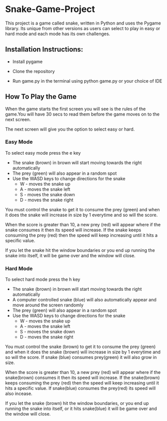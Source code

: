 # Snake-Game-Project

This project is a game called snake, written in Python and uses the Pygame library. Its unique from other versions as users can select to play in easy or hard mode and each mode has its own challenges. 

## Installation Instructions:

- Install pygame

- Clone the repository

- Run game.py in the terminal using python game.py or your choice of IDE

## How To Play the Game
When the game starts the first screen you will see is the rules of the game.You will have 30 secs to read them before the game moves on to the next screen. <br>

The next screen will give you the option to select easy or hard. <br>

### Easy Mode
To select easy mode press the e key
  - The snake (brown) in brown will start moving towards the right automatically
  - The prey (green) will also appear in a random spot
  - Use the WASD keys to change directions for the snake
    - W - moves the snake up
    - A - moves the snake left
    - S - moves the snake down
    - D - moves the snake right <br>

You must control the snake to get it to consume the prey (green) and when it does the snake will increase in size by 1 everytime and so will the score.

When the score is greater than 10, a new prey (red) will appear where if the snake consumes it then its speed will increase. If the snake keeps consuming the prey (red) then the speed will keep increasing until it hits a specific value.

If you let the snake hit the window boundaries or you end up running the snake into itself, it will be game over and the window will close. 

### Hard Mode
To select hard mode press the h key
  - The snake (brown) in brown will start moving towards the right automatically
  - A computer controlled snake (blue) will also automatically appear and move around the screen randomly
  - The prey (green) will also appear in a random spot
  - Use the WASD keys to change directions for the snake
    - W - moves the snake up
    - A - moves the snake left
    - S - moves the snake down
    - D - moves the snake right <br>

You must control the snake (brown) to get it to consume the prey (green) and when it does the snake (brown) will increase in size by 1 everytime and so will the score. If snake (blue) consumes prey(green) it will also grow in size.

When the score is greater than 10, a new prey (red) will appear where if the snake(brown) consumes it then its speed will increase. If the snake(brown) keeps consuming the prey (red) then the speed will keep increasing until it hits a specific value. If snake(blue) consumes the prey(red) its speed will also incease.


If you let the snake (brown) hit the window boundaries, or you end up running the snake into itself, or it hits snake(blue) it will be game over and the window will close.
